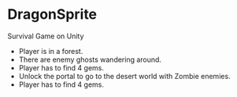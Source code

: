 # DragonSprite
Survival Game on Unity

* Player is in a forest. 
* There are enemy ghosts wandering around.
* Player has to find 4 gems.
* Unlock the portal to go to the desert world with Zombie enemies.
* Player has to find 4 gems.


